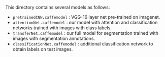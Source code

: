 This directory contains several models as follows:

  * `pretrainedCNN.caffemodel` : VGG-16 layer net pre-trained on imagenet.
  * `attentionNet.caffemodel` : our model with attention and classification networks trained with images with class labels.
  * `transferNet.caffemodel` : our full model for segmentation trained with images with segmentation annotations.
  * `classificationNet.caffemodel` : additional classification network to obtain labels on test images.

  
